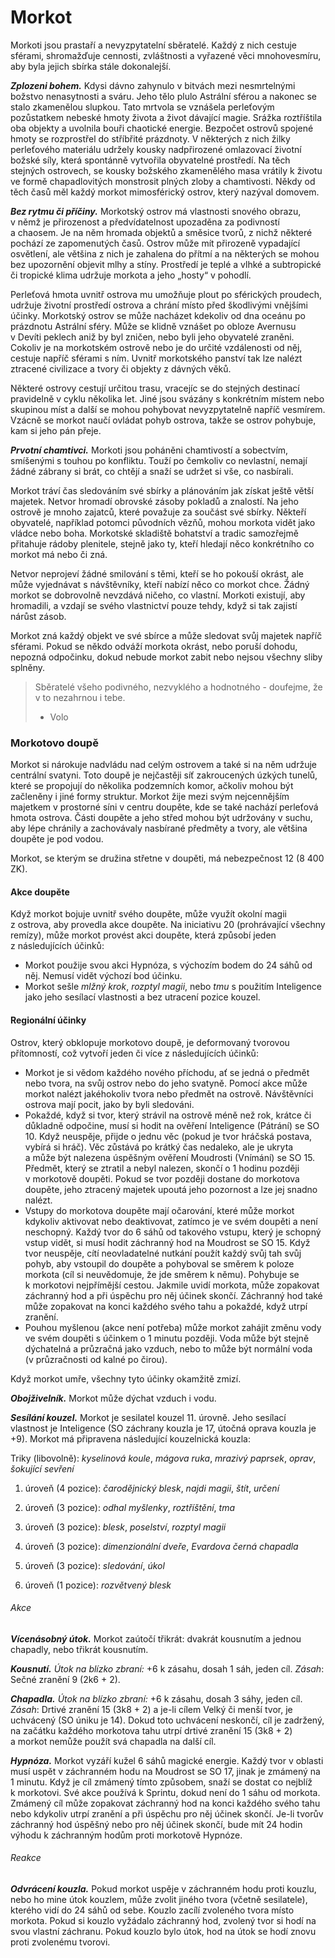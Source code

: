 # Morkot

Morkoti jsou prastaří a nevyzpytatelní sběratelé. Každý z nich cestuje sférami, shromažďuje cennosti, zvláštnosti a vyřazené věci mnohovesmíru, aby byla jejich sbírka stále dokonalejší.

***Zplozeni bohem.*** Kdysi dávno zahynulo v bitvách mezi nesmrtelnými božstvo nenasytnosti a sváru. Jeho tělo plulo Astrální sférou a nakonec se stalo zkamenělou slupkou. Tato mrtvola se vznášela perleťovým pozůstatkem nebeské hmoty života a život dávající magie. Srážka roztříštila oba objekty a uvolnila bouři chaotické energie. Bezpočet ostrovů spojené hmoty se rozprostřel do stříbřité prázdnoty. V některých z nich žilky perleťového materiálu udržely kousky nadpřirozené omlazovací životní božské síly, která spontánně vytvořila obyvatelné prostředí. Na těch stejných ostrovech, se kousky božského zkamenělého masa vrátily k životu ve formě chapadlovitých monstrosit plných zloby a chamtivosti. Někdy od těch časů měl každý morkot mimosférický ostrov, který nazýval domovem.

***Bez rytmu či příčiny.*** Morkotský ostrov má vlastnosti snového obrazu, v němž je přirozenost a předvídatelnost upozaděna za podivností a chaosem. Je na něm hromada objektů a směsice tvorů, z nichž některé pochází ze zapomenutých časů. Ostrov může mít přirozeně vypadající osvětlení, ale většina z nich je zahalena do přítmí a na některých se mohou bez upozornění objevit mlhy a stíny. Prostředí je teplé a vlhké a subtropické či tropické klima udržuje morkota a jeho „hosty“ v pohodlí.

Perleťová hmota uvnitř ostrova mu umožňuje plout po sférických proudech, udržuje životní prostředí ostrova a chrání místo před škodlivými vnějšími účinky. Morkotský ostrov se může nacházet kdekoliv od dna oceánu po prázdnotu Astrální sféry. Může se klidně vznášet po obloze Avernusu v Devíti peklech aniž by byl zničen, nebo byli jeho obyvatelé zraněni. Cokoliv je na morkotském ostrově nebo je do určité vzdálenosti od něj, cestuje napříč sférami s ním. Uvnitř morkotského panství tak lze nalézt ztracené civilizace a tvory či objekty z dávných věků.

Některé ostrovy cestují určitou trasu, vracejíc se do stejných destinací pravidelně v cyklu několika let. Jiné jsou svázány s konkrétním místem nebo skupinou míst a další se mohou pohybovat nevyzpytatelně napříč vesmírem. Vzácně se morkot naučí ovládat pohyb ostrova, takže se ostrov pohybuje, kam si jeho pán přeje.

***Prvotní chamtivci.*** Morkoti jsou poháněni chamtivostí a sobectvím, smíšenými s touhou po konfliktu. Touží po čemkoliv co nevlastní, nemají žádné zábrany si brát, co chtějí a snaží se udržet si vše, co nasbírali.

Morkot tráví čas sledováním své sbírky a plánováním jak získat ještě větší majetek. Netvor hromadí obrovské zásoby pokladů a znalostí. Na jeho ostrově je mnoho zajatců, které považuje za součást své sbírky. Někteří obyvatelé, například potomci původních vězňů, mohou morkota vidět jako vládce nebo boha. Morkotské skladiště bohatství a tradic samozřejmě přitahuje rádoby plenitele, stejně jako ty, kteří hledají něco konkrétního co morkot má nebo či zná.

Netvor neprojeví žádné smilování s těmi, kteří se ho pokouší okrást, ale může vyjednávat s návštěvníky, kteří nabízí něco co morkot chce. Žádný morkot se dobrovolně nevzdává ničeho, co vlastní. Morkoti existují, aby hromadili, a vzdají se svého vlastnictví pouze tehdy, když si tak zajistí nárůst zásob.

Morkot zná každý objekt ve své sbírce a může sledovat svůj majetek napříč sférami. Pokud se někdo odváží morkota okrást, nebo poruší dohodu, nepozná odpočinku, dokud nebude morkot zabit nebo nejsou všechny sliby splněny.

> Sběratelé všeho podivného, nezvyklého
> a hodnotného - doufejme, že v to nezahrnou i tebe.
> 
> - Volo

### Morkotovo doupě

Morkot si nárokuje nadvládu nad celým ostrovem a také si na něm udržuje centrální svatyni. Toto doupě je nejčastěji síť zakroucených úzkých tunelů, které se propojují do několika podzemních komor, ačkoliv mohou být začleněny i jiné formy struktur. Morkot žije mezi svým nejcennějším majetkem v prostorné síni v centru doupěte, kde se také nachází perleťová hmota ostrova. Části doupěte a jeho střed mohou být udržovány v suchu, aby lépe chránily a zachovávaly nasbírané předměty a tvory, ale většina doupěte je pod vodou.

Morkot, se kterým se družina střetne v doupěti, má nebezpečnost 12 (8 400 ZK).

#### Akce doupěte

Když morkot bojuje uvnitř svého doupěte, může využít okolní magii z ostrova, aby provedla akce doupěte. Na iniciativu 20 (prohrávající všechny remízy), může morkot provést akci doupěte, která způsobí jeden z následujících účinků:

 * Morkot použije svou akci Hypnóza, s výchozím bodem do 24 sáhů od něj. Nemusí vidět výchozí bod účinku.
 * Morkot sešle *mlžný krok*, *rozptyl magii*, nebo *tmu* s použitím Inteligence jako jeho sesílací vlastnosti a bez utracení pozice kouzel.


#### Regionální účinky

Ostrov, který obklopuje morkotovo doupě, je deformovaný tvorovou přítomností, což vytvoří jeden či více z následujících účinků:

 * Morkot je si vědom každého nového příchodu, ať se jedná o předmět nebo tvora, na svůj ostrov nebo do jeho svatyně. Pomocí akce může morkot nalézt jakéhokoliv tvora nebo předmět na ostrově. Návštěvníci ostrova mají pocit, jako by byli sledováni.
 * Pokaždé, když si tvor, který strávil na ostrově méně než rok, krátce či důkladně odpočine, musí si hodit na ověření Inteligence (Pátrání) se SO 10. Když neuspěje, přijde o jednu věc (pokud je tvor hráčská postava, vybírá si hráč). Věc zůstává po krátký čas nedaleko, ale je ukryta a může být nalezena úspěšným ověření Moudrosti (Vnímání) se SO 15. Předmět, který se ztratil a nebyl nalezen, skončí o 1 hodinu později v morkotově doupěti. Pokud se tvor později dostane do morkotova doupěte, jeho ztracený majetek upoutá jeho pozornost a lze jej snadno nalézt.
 * Vstupy do morkotova doupěte mají očarování, které může morkot kdykoliv aktivovat nebo deaktivovat, zatímco je ve svém doupěti a není neschopný. Každý tvor do 6 sáhů od takového vstupu, který je schopný vstup vidět, si musí hodit záchranný hod na Moudrost se SO 15. Když tvor neuspěje, cítí neovladatelné nutkání použít každý svůj tah svůj pohyb, aby vstoupil do doupěte a pohyboval se směrem k poloze morkota (cíl si neuvědomuje, že jde směrem k němu). Pohybuje se k morkotovi nejpřímější cestou. Jakmile uvidí morkota, může zopakovat záchranný hod a při úspěchu pro něj účinek skončí. Záchranný hod také může zopakovat na konci každého svého tahu a pokaždé, když utrpí zranění.
 * Pouhou myšlenou (akce není potřeba) může morkot zahájit změnu vody ve svém doupěti s účinkem o 1 minutu později. Voda může být stejně dýchatelná a průzračná jako vzduch, nebo to může být normální voda (v průzračnosti od kalné po čirou).

Když morkot umře, všechny tyto účinky okamžitě zmizí.

<Monster 
    title="Morkot"
    subtitle="Střední zrůda, chaotické zlo"
    armor-class="17 (přirozená zbroj)"
    hit-points="130 (20k8 + 40)"
    speed="5 sáhů, plavání 10 sáhů"
    str="14 (+2)"
    dex="14 (+2)"
    con="14 (+2)"
    int="20 (+5)"
    wis="15 (+2)"
    cha="13 (+1)"
    saving-thros="Obr +6, Int +9, Mdr +6"
    skills="Historie +9, Mystika +9, Nenápadnost +6, Vnímání +10"
    damage-vulnerabilities=""
    damage-resistance="bodná, drtivá a sečná z nemagických útoků"
    damage-immunities=""
    condition-immunities=""
    senses="mimozrakové vnímání 4 sáhy, vidění ve tmě 24 sáhů, pasivní Vnímání 20"
    languages="telepatie 24 sáhů"
    challenge="11 (7 200 ZK)"
    >

***Obojživelník.*** Morkot může dýchat vzduch i vodu.

***Sesílání kouzel.*** Morkot je sesilatel kouzel 11. úrovně. Jeho sesílací vlastnost je Inteligence (SO záchrany kouzla je 17, útočná oprava kouzla je +9). Morkot má připravena následující kouzelnická kouzla:

Triky (libovolně): *kyselinová koule*, *mágova ruka*, *mrazivý paprsek*, *oprav*, *šokující sevření*

1. úroveň (4 pozice): *čarodějnický blesk*, *najdi magii*, *štít*, *určení*

2. úroveň (3 pozice): *odhal myšlenky*, *roztříštění*, *tma*

3. úroveň (3 pozice): *blesk*, *poselství*, *rozptyl magii*

4. úroveň (3 pozice): *dimenzionální dveře*, *Evardova černá chapadla*

5. úroveň (3 pozice): *sledování*, *úkol*

6. úroveň (1 pozice): *rozvětvený blesk*
    
###### Akce

***Vícenásobný útok.*** Morkot zaútočí třikrát: dvakrát kousnutím a jednou chapadly, nebo třikrát kousnutím.

***Kousnutí.*** *Útok na blízko zbraní:* +6 k zásahu, dosah 1 sáh, jeden cíl. *Zásah*: Sečné zranění 9 (2k6 + 2).

***Chapadla.*** *Útok na blízko zbraní:* +6 k zásahu, dosah 3 sáhy, jeden cíl. *Zásah*: Drtivé zranění 15 (3k8 + 2) a je-li cílem Velký či menší tvor, je uchvácený (SO úniku je 14). Dokud toto uchvácení neskončí, cíl je zadržený, na začátku každého morkotova tahu utrpí drtivé zranění 15 (3k8 + 2) a morkot nemůže použít svá chapadla na další cíl.

***Hypnóza.*** Morkot vyzáří kužel 6 sáhů magické energie. Každý tvor v oblasti musí uspět v záchranném hodu na Moudrost se SO 17, jinak je zmámený na 1 minutu. Když je cíl zmámený tímto způsobem, snaží se dostat co nejblíž k morkotovi. Své akce používá k Sprintu, dokud není do 1 sáhu od morkota. Zmámený cíl může zopakovat záchranný hod na konci každého svého tahu nebo kdykoliv utrpí zranění a při úspěchu pro něj účinek skončí. Je-li tvorův záchranný hod úspěšný nebo pro něj účinek skončí, bude mít 24 hodin výhodu k záchranným hodům proti morkotově Hypnóze.

###### Reakce

***Odvrácení kouzla.*** Pokud morkot uspěje v záchranném hodu proti kouzlu, nebo ho mine útok kouzlem, může zvolit jiného tvora (včetně sesilatele), kterého vidí do 24 sáhů od sebe. Kouzlo zacílí zvoleného tvora místo morkota. Pokud si kouzlo vyžádalo záchranný hod, zvolený tvor si hodí na svou vlastní záchranu. Pokud kouzlo bylo útok, hod na útok se hodí znovu proti zvolenému tvorovi.
    
</Monster>



